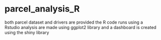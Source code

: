 # parcel_analysis_R
both parcel dataset and drivers are provided
the R code runs using a Rstudio
analysis are made using ggplot2 library and a dashboard is created using the shiny library
